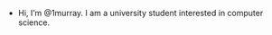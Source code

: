 - Hi, I’m @1murray. I am a university student interested in computer science. 

<!---
1murray/1murray is a ✨ special ✨ repository because its `README.md` (this file) appears on your GitHub profile.
You can click the Preview link to take a look at your changes.
--->
